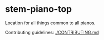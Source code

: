 # stem-piano-top

Location for all things common to all pianos.

Contributing guidelines: [./CONTRIBUTING.md](./CONTRIBUTING.md)
